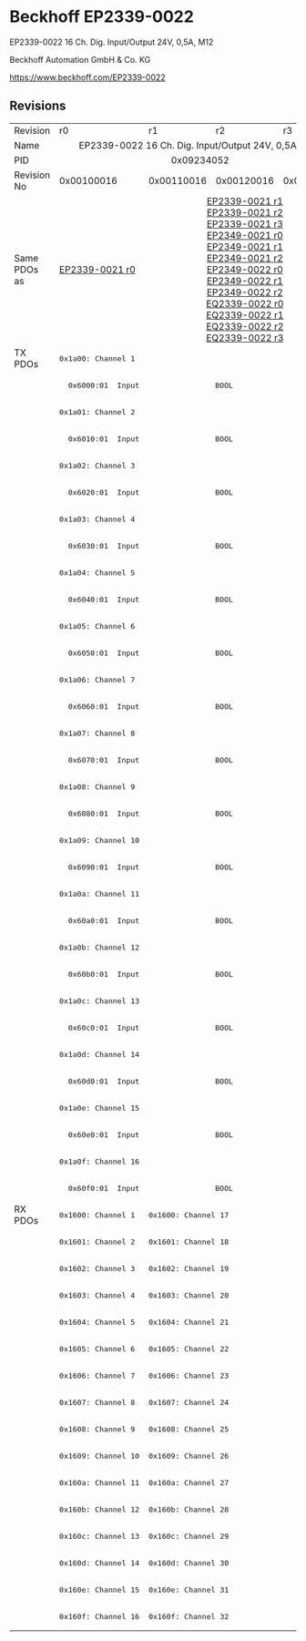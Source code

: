 # Beckhoff EP2339-0022

EP2339-0022 16 Ch. Dig. Input/Output 24V, 0,5A, M12

Beckhoff Automation GmbH & Co. KG

https://www.beckhoff.com/EP2339-0022

## Revisions
<table>
<tr >
<td>Revision</td>
<td>r0</td>
<td>r1</td>
<td>r2</td>
<td>r3</td>
</tr>
<tr >
<td>Name</td>
<td colspan=4 align="center">EP2339-0022 16 Ch. Dig. Input/Output 24V, 0,5A, M12</td>
</tr>
<tr >
<td>PID</td>
<td colspan=4 align="center">0x09234052</td>
</tr>
<tr >
<td>Revision No</td>
<td>0x00100016</td>
<td>0x00110016</td>
<td>0x00120016</td>
<td>0x00130016</td>
</tr>
<tr >
<td>Same PDOs as</td>
<td><a href="EP2339-0021">EP2339-0021 r0</a></td>
<td colspan=3 align="center"><a href="EP2339-0021">EP2339-0021 r1</a><br/><a href="EP2339-0021">EP2339-0021 r2</a><br/><a href="EP2339-0021">EP2339-0021 r3</a><br/><a href="EP2349-0021">EP2349-0021 r0</a><br/><a href="EP2349-0021">EP2349-0021 r1</a><br/><a href="EP2349-0021">EP2349-0021 r2</a><br/><a href="EP2349-0022">EP2349-0022 r0</a><br/><a href="EP2349-0022">EP2349-0022 r1</a><br/><a href="EP2349-0022">EP2349-0022 r2</a><br/><a href="EQ2339-0022">EQ2339-0022 r0</a><br/><a href="EQ2339-0022">EQ2339-0022 r1</a><br/><a href="EQ2339-0022">EQ2339-0022 r2</a><br/><a href="EQ2339-0022">EQ2339-0022 r3</a></td>
</tr>
<tr class="txpdo pdosection">
<td rowspan=32 valign=top>TX PDOs</td>
<td colspan=4 align="left"><pre>0x1a00: Channel 1</pre></td>
<td></td>
</tr>
<tr class="txpdo">
<td colspan=4 align="left"><pre>  0x6000:01  Input                 BOOL</pre></td>
</tr>
<tr class="txpdo pdosection">
<td colspan=4 align="left"><pre>0x1a01: Channel 2</pre></td>
</tr>
<tr class="txpdo">
<td colspan=4 align="left"><pre>  0x6010:01  Input                 BOOL</pre></td>
</tr>
<tr class="txpdo pdosection">
<td colspan=4 align="left"><pre>0x1a02: Channel 3</pre></td>
</tr>
<tr class="txpdo">
<td colspan=4 align="left"><pre>  0x6020:01  Input                 BOOL</pre></td>
</tr>
<tr class="txpdo pdosection">
<td colspan=4 align="left"><pre>0x1a03: Channel 4</pre></td>
</tr>
<tr class="txpdo">
<td colspan=4 align="left"><pre>  0x6030:01  Input                 BOOL</pre></td>
</tr>
<tr class="txpdo pdosection">
<td colspan=4 align="left"><pre>0x1a04: Channel 5</pre></td>
</tr>
<tr class="txpdo">
<td colspan=4 align="left"><pre>  0x6040:01  Input                 BOOL</pre></td>
</tr>
<tr class="txpdo pdosection">
<td colspan=4 align="left"><pre>0x1a05: Channel 6</pre></td>
</tr>
<tr class="txpdo">
<td colspan=4 align="left"><pre>  0x6050:01  Input                 BOOL</pre></td>
</tr>
<tr class="txpdo pdosection">
<td colspan=4 align="left"><pre>0x1a06: Channel 7</pre></td>
</tr>
<tr class="txpdo">
<td colspan=4 align="left"><pre>  0x6060:01  Input                 BOOL</pre></td>
</tr>
<tr class="txpdo pdosection">
<td colspan=4 align="left"><pre>0x1a07: Channel 8</pre></td>
</tr>
<tr class="txpdo">
<td colspan=4 align="left"><pre>  0x6070:01  Input                 BOOL</pre></td>
</tr>
<tr class="txpdo pdosection">
<td colspan=4 align="left"><pre>0x1a08: Channel 9</pre></td>
</tr>
<tr class="txpdo">
<td colspan=4 align="left"><pre>  0x6080:01  Input                 BOOL</pre></td>
</tr>
<tr class="txpdo pdosection">
<td colspan=4 align="left"><pre>0x1a09: Channel 10</pre></td>
</tr>
<tr class="txpdo">
<td colspan=4 align="left"><pre>  0x6090:01  Input                 BOOL</pre></td>
</tr>
<tr class="txpdo pdosection">
<td colspan=4 align="left"><pre>0x1a0a: Channel 11</pre></td>
</tr>
<tr class="txpdo">
<td colspan=4 align="left"><pre>  0x60a0:01  Input                 BOOL</pre></td>
</tr>
<tr class="txpdo pdosection">
<td colspan=4 align="left"><pre>0x1a0b: Channel 12</pre></td>
</tr>
<tr class="txpdo">
<td colspan=4 align="left"><pre>  0x60b0:01  Input                 BOOL</pre></td>
</tr>
<tr class="txpdo pdosection">
<td colspan=4 align="left"><pre>0x1a0c: Channel 13</pre></td>
</tr>
<tr class="txpdo">
<td colspan=4 align="left"><pre>  0x60c0:01  Input                 BOOL</pre></td>
</tr>
<tr class="txpdo pdosection">
<td colspan=4 align="left"><pre>0x1a0d: Channel 14</pre></td>
</tr>
<tr class="txpdo">
<td colspan=4 align="left"><pre>  0x60d0:01  Input                 BOOL</pre></td>
</tr>
<tr class="txpdo pdosection">
<td colspan=4 align="left"><pre>0x1a0e: Channel 15</pre></td>
</tr>
<tr class="txpdo">
<td colspan=4 align="left"><pre>  0x60e0:01  Input                 BOOL</pre></td>
</tr>
<tr class="txpdo pdosection">
<td colspan=4 align="left"><pre>0x1a0f: Channel 16</pre></td>
</tr>
<tr class="txpdo">
<td colspan=4 align="left"><pre>  0x60f0:01  Input                 BOOL</pre></td>
</tr>
<tr class="rxpdo pdosection">
<td rowspan=16 valign=top>RX PDOs</td>
<td><pre>0x1600: Channel 1</pre></td>
<td colspan=3 align="left"><pre>0x1600: Channel 17</pre></td>
<td></td>
</tr>
<tr class="rxpdo pdosection">
<td><pre>0x1601: Channel 2</pre></td>
<td colspan=3 align="left"><pre>0x1601: Channel 18</pre></td>
</tr>
<tr class="rxpdo pdosection">
<td><pre>0x1602: Channel 3</pre></td>
<td colspan=3 align="left"><pre>0x1602: Channel 19</pre></td>
</tr>
<tr class="rxpdo pdosection">
<td><pre>0x1603: Channel 4</pre></td>
<td colspan=3 align="left"><pre>0x1603: Channel 20</pre></td>
</tr>
<tr class="rxpdo pdosection">
<td><pre>0x1604: Channel 5</pre></td>
<td colspan=3 align="left"><pre>0x1604: Channel 21</pre></td>
</tr>
<tr class="rxpdo pdosection">
<td><pre>0x1605: Channel 6</pre></td>
<td colspan=3 align="left"><pre>0x1605: Channel 22</pre></td>
</tr>
<tr class="rxpdo pdosection">
<td><pre>0x1606: Channel 7</pre></td>
<td colspan=3 align="left"><pre>0x1606: Channel 23</pre></td>
</tr>
<tr class="rxpdo pdosection">
<td><pre>0x1607: Channel 8</pre></td>
<td colspan=3 align="left"><pre>0x1607: Channel 24</pre></td>
</tr>
<tr class="rxpdo pdosection">
<td><pre>0x1608: Channel 9</pre></td>
<td colspan=3 align="left"><pre>0x1608: Channel 25</pre></td>
</tr>
<tr class="rxpdo pdosection">
<td><pre>0x1609: Channel 10</pre></td>
<td colspan=3 align="left"><pre>0x1609: Channel 26</pre></td>
</tr>
<tr class="rxpdo pdosection">
<td><pre>0x160a: Channel 11</pre></td>
<td colspan=3 align="left"><pre>0x160a: Channel 27</pre></td>
</tr>
<tr class="rxpdo pdosection">
<td><pre>0x160b: Channel 12</pre></td>
<td colspan=3 align="left"><pre>0x160b: Channel 28</pre></td>
</tr>
<tr class="rxpdo pdosection">
<td><pre>0x160c: Channel 13</pre></td>
<td colspan=3 align="left"><pre>0x160c: Channel 29</pre></td>
</tr>
<tr class="rxpdo pdosection">
<td><pre>0x160d: Channel 14</pre></td>
<td colspan=3 align="left"><pre>0x160d: Channel 30</pre></td>
</tr>
<tr class="rxpdo pdosection">
<td><pre>0x160e: Channel 15</pre></td>
<td colspan=3 align="left"><pre>0x160e: Channel 31</pre></td>
</tr>
<tr class="rxpdo pdosection">
<td><pre>0x160f: Channel 16</pre></td>
<td colspan=3 align="left"><pre>0x160f: Channel 32</pre></td>
</tr>
</table>
